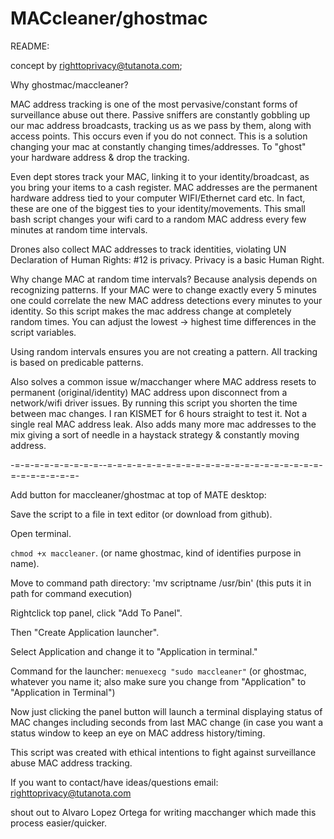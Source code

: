 # MACcleaner/ghostmac
README:

concept by righttoprivacy@tutanota.com; 

Why ghostmac/maccleaner?

MAC address tracking is one of the most pervasive/constant forms 
of surveillance abuse out there. Passive sniffers are constantly 
gobbling up our mac address broadcasts, tracking us as we pass 
by them, along with access points. This occurs even if you do not 
connect. This is a solution changing your mac at constantly changing 
times/addresses. To "ghost" your hardware address & drop the tracking.

Even dept stores track your MAC, linking it to your identity/broadcast, as
you bring your items to a cash register. MAC addresses are the permanent 
hardware address tied to your computer WIFI/Ethernet card etc. In fact,
these are one of the biggest ties to your identity/movements. This small 
bash script changes your wifi card to a random MAC address every few minutes at 
random time intervals. 

Drones also collect MAC addresses to track identities, violating 
UN Declaration of Human Rights: #12 is privacy. Privacy is a basic
Human Right.

Why change MAC at random time intervals? Because analysis depends on recognizing 
patterns. If your MAC were to change exactly every 5 minutes one could 
correlate the new MAC address detections every minutes to your identity. 
So this script makes the mac address change at completely random times. 
You can adjust the lowest -> highest time differences in the script variables.

Using random intervals ensures you are not creating a pattern. All tracking
is based on predicable patterns.

Also solves a common issue w/macchanger where MAC address resets to permanent
(original/identity) MAC address upon disconnect from a network/wifi driver
issues. By running this script you shorten the time between mac changes. I ran
KISMET for 6 hours straight to test it. Not a single real MAC address leak. Also
adds many more mac addresses to the mix giving a sort of needle in a haystack 
strategy & constantly moving address.


-=-=-=-=-=-=-=-=-=--=-=-=-=-=-=-=-=-=-=-=-=-=-=-=-=-=-=-=-=-=-=-=-=-=-=-=-=-=-


Add button for maccleaner/ghostmac at top of MATE desktop:

Save the script to a file in text editor (or download from github).

Open terminal.

`chmod +x maccleaner`. 
(or name ghostmac, kind of identifies purpose in name). 

Move to command path directory:
'mv scriptname /usr/bin' (this puts it in path for command execution)

Rightclick top panel, click "Add To Panel". 

Then "Create Application launcher". 

Select Application and change it to "Application in terminal." 

Command for the launcher: `menuexecg "sudo maccleaner"` (or ghostmac, whatever
you name it; also make sure you change from "Application" to 
"Application in Terminal")

Now just clicking the panel button will launch a terminal displaying status
of MAC changes including seconds from last MAC change (in case
you want a status window to keep an eye on MAC address history/timing.

This script was created with ethical intentions to fight against surveillance
abuse MAC address tracking. 

If you want to contact/have ideas/questions email: righttoprivacy@tutanota.com

shout out to Alvaro Lopez Ortega for writing macchanger which
made this process easier/quicker.
